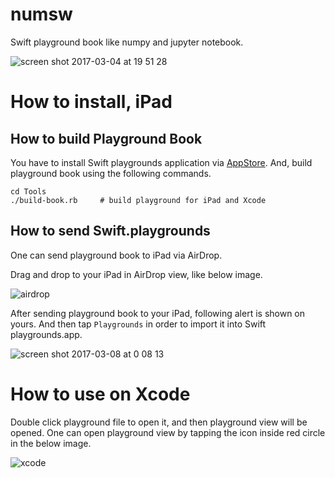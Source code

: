 # numsw
Swift playground book like numpy and jupyter notebook.

![screen shot 2017-03-04 at 19 51 28](https://cloud.githubusercontent.com/assets/33768/23578167/0dd300b2-0114-11e7-8988-213aa79e37ef.png)

# How to install, iPad

## How to build Playground Book

You have to install Swift playgrounds application via [AppStore](https://itunes.apple.com/jp/app/swift-playgrounds/id908519492?mt=8). And, build playground book using the following commands.

```
cd Tools
./build-book.rb     # build playground for iPad and Xcode
```

## How to send Swift.playgrounds

One can send playground book to iPad via AirDrop.

Drag and drop to your iPad in AirDrop view, like below image.

![airdrop](https://cloud.githubusercontent.com/assets/33768/23662643/9adcfbda-0393-11e7-8a40-a8d1d4975b7b.png)

After sending playground book to your iPad, following alert is shown on yours. And then tap `Playgrounds` in order to import it into Swift playgrounds.app.

![screen shot 2017-03-08 at 0 08 13](https://cloud.githubusercontent.com/assets/33768/23662653/a19ed70e-0393-11e7-98da-e87010f93685.png)


# How to use on Xcode

Double click playground file to open it, and then playground view will be opened.
One can open playground view by tapping the icon inside red circle in the below image. 

![xcode](https://cloud.githubusercontent.com/assets/33768/23663131/074b81b4-0395-11e7-8fcb-ced5a44db10a.png)